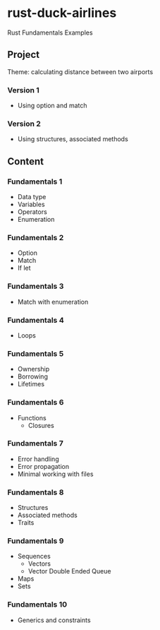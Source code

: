 # rust-duck-airlines
Rust Fundamentals Examples

## Project 
Theme: calculating distance between two airports
### Version 1
* Using option and match
### Version 2
* Using structures, associated methods

## Content

### Fundamentals 1
* Data type
* Variables
* Operators
* Enumeration

### Fundamentals 2
* Option
* Match
* If let

### Fundamentals 3
* Match with enumeration

### Fundamentals 4
* Loops

### Fundamentals 5
* Ownership
* Borrowing
* Lifetimes

### Fundamentals 6
* Functions
  * Closures

### Fundamentals 7
* Error handling
* Error propagation
* Minimal working with files

### Fundamentals 8
* Structures
* Associated methods
* Traits

### Fundamentals 9
* Sequences
  * Vectors
  * Vector Double Ended Queue
* Maps
* Sets

### Fundamentals 10
* Generics and constraints
